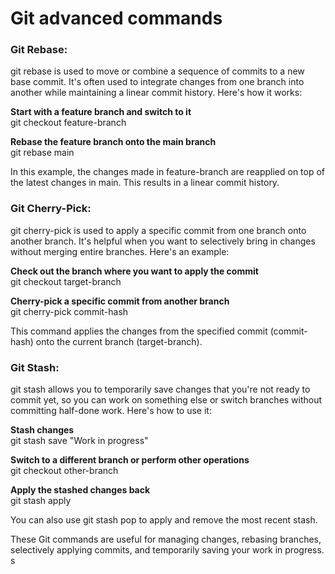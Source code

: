 # Git advanced commands

### Git Rebase:   
git rebase is used to move or combine a sequence of commits to a new base commit. It's often used to integrate changes from one branch into another while maintaining a linear commit history. Here's how it works:  

**Start with a feature branch and switch to it**  
git checkout feature-branch  

**Rebase the feature branch onto the main branch**  
git rebase main  

In this example, the changes made in feature-branch are reapplied on top of the latest changes in main. This results in a linear commit history.  

### Git Cherry-Pick:  
git cherry-pick is used to apply a specific commit from one branch onto another branch. It's helpful when you want to selectively bring in changes without merging entire branches. Here's an example:  

**Check out the branch where you want to apply the commit**  
git checkout target-branch  

**Cherry-pick a specific commit from another branch**  
git cherry-pick commit-hash  

This command applies the changes from the specified commit (commit-hash) onto the current branch (target-branch).  

### Git Stash:  
git stash allows you to temporarily save changes that you're not ready to commit yet, so you can work on something else or switch branches without committing half-done work. Here's how to use it:  

**Stash changes**  
git stash save "Work in progress"  

**Switch to a different branch or perform other operations**  
git checkout other-branch  

**Apply the stashed changes back**  
git stash apply  

You can also use git stash pop to apply and remove the most recent stash.  

These Git commands are useful for managing changes, rebasing branches, selectively applying commits, and temporarily saving your work in progress.  s